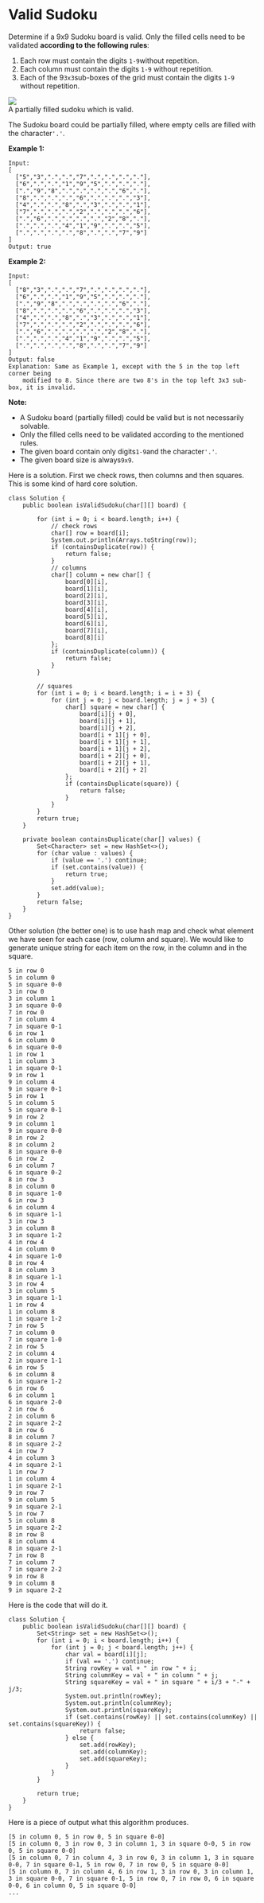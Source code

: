 # Valid Sudoku

Determine if a 9x9 Sudoku board is valid. Only the filled cells need to be validated **according to the following rules**:

1. Each row must contain the digits `1-9`without repetition.
2. Each column must contain the digits `1-9` without repetition.
3. Each of the 9`3x3`sub-boxes of the grid must contain the digits `1-9` without repetition.

![](https://upload.wikimedia.org/wikipedia/commons/thumb/f/ff/Sudoku-by-L2G-20050714.svg/250px-Sudoku-by-L2G-20050714.svg.png)  
A partially filled sudoku which is valid.

The Sudoku board could be partially filled, where empty cells are filled with the character`'.'`.

**Example 1:**

```
Input:
[
  ["5","3",".",".","7",".",".",".","."],
  ["6",".",".","1","9","5",".",".","."],
  [".","9","8",".",".",".",".","6","."],
  ["8",".",".",".","6",".",".",".","3"],
  ["4",".",".","8",".","3",".",".","1"],
  ["7",".",".",".","2",".",".",".","6"],
  [".","6",".",".",".",".","2","8","."],
  [".",".",".","4","1","9",".",".","5"],
  [".",".",".",".","8",".",".","7","9"]
]
Output: true
```

**Example 2:**

```
Input:
[
  ["8","3",".",".","7",".",".",".","."],
  ["6",".",".","1","9","5",".",".","."],
  [".","9","8",".",".",".",".","6","."],
  ["8",".",".",".","6",".",".",".","3"],
  ["4",".",".","8",".","3",".",".","1"],
  ["7",".",".",".","2",".",".",".","6"],
  [".","6",".",".",".",".","2","8","."],
  [".",".",".","4","1","9",".",".","5"],
  [".",".",".",".","8",".",".","7","9"]
]
Output: false
Explanation: Same as Example 1, except with the 5 in the top left corner being 
    modified to 8. Since there are two 8's in the top left 3x3 sub-box, it is invalid.
```

**Note:**

* A Sudoku board \(partially filled\) could be valid but is not necessarily solvable.
* Only the filled cells need to be validated according to the mentioned rules.
* The given board contain only digits`1-9`and the character`'.'`.
* The given board size is always`9x9`.

Here is a solution. First we check rows, then columns and then squares. This is some kind of hard core solution.

```
class Solution {
    public boolean isValidSudoku(char[][] board) {

        for (int i = 0; i < board.length; i++) {
            // check rows
            char[] row = board[i];
            System.out.println(Arrays.toString(row));
            if (containsDuplicate(row)) {
                return false;
            }
            // columns
            char[] column = new char[] {
                board[0][i],
                board[1][i],
                board[2][i],
                board[3][i],
                board[4][i],
                board[5][i], 
                board[6][i], 
                board[7][i], 
                board[8][i]
            };
            if (containsDuplicate(column)) {
                return false;
            }
        }

        // squares
        for (int i = 0; i < board.length; i = i + 3) {
            for (int j = 0; j < board.length; j = j + 3) {
                char[] square = new char[] {
                    board[i][j + 0],
                    board[i][j + 1],
                    board[i][j + 2],
                    board[i + 1][j + 0],
                    board[i + 1][j + 1],
                    board[i + 1][j + 2], 
                    board[i + 2][j + 0], 
                    board[i + 2][j + 1], 
                    board[i + 2][j + 2]
                };
                if (containsDuplicate(square)) {
                    return false;
                }
            }
        }
        return true;
    }

    private boolean containsDuplicate(char[] values) {
        Set<Character> set = new HashSet<>();
        for (char value : values) {
            if (value == '.') continue;
            if (set.contains(value)) {
                return true;
            }
            set.add(value);
        }
        return false;
    }
}
```

Other solution \(the better one\) is to use hash map and check what element we have seen for each case \(row, column and square\). We would like to generate unique string for each item on the row, in the column and in the square.

```
5 in row 0
5 in column 0
5 in square 0-0
3 in row 0
3 in column 1
3 in square 0-0
7 in row 0
7 in column 4
7 in square 0-1
6 in row 1
6 in column 0
6 in square 0-0
1 in row 1
1 in column 3
1 in square 0-1
9 in row 1
9 in column 4
9 in square 0-1
5 in row 1
5 in column 5
5 in square 0-1
9 in row 2
9 in column 1
9 in square 0-0
8 in row 2
8 in column 2
8 in square 0-0
6 in row 2
6 in column 7
6 in square 0-2
8 in row 3
8 in column 0
8 in square 1-0
6 in row 3
6 in column 4
6 in square 1-1
3 in row 3
3 in column 8
3 in square 1-2
4 in row 4
4 in column 0
4 in square 1-0
8 in row 4
8 in column 3
8 in square 1-1
3 in row 4
3 in column 5
3 in square 1-1
1 in row 4
1 in column 8
1 in square 1-2
7 in row 5
7 in column 0
7 in square 1-0
2 in row 5
2 in column 4
2 in square 1-1
6 in row 5
6 in column 8
6 in square 1-2
6 in row 6
6 in column 1
6 in square 2-0
2 in row 6
2 in column 6
2 in square 2-2
8 in row 6
8 in column 7
8 in square 2-2
4 in row 7
4 in column 3
4 in square 2-1
1 in row 7
1 in column 4
1 in square 2-1
9 in row 7
9 in column 5
9 in square 2-1
5 in row 7
5 in column 8
5 in square 2-2
8 in row 8
8 in column 4
8 in square 2-1
7 in row 8
7 in column 7
7 in square 2-2
9 in row 8
9 in column 8
9 in square 2-2
```

Here is the code that will do it.

```
class Solution {
    public boolean isValidSudoku(char[][] board) {
        Set<String> set = new HashSet<>();
        for (int i = 0; i < board.length; i++) {
            for (int j = 0; j < board.length; j++) {
                char val = board[i][j];
                if (val == '.') continue;
                String rowKey = val + " in row " + i;
                String columnKey = val + " in column " + j;
                String squareKey = val + " in square " + i/3 + "-" + j/3;
                System.out.println(rowKey);
                System.out.println(columnKey);
                System.out.println(squareKey);
                if (set.contains(rowKey) || set.contains(columnKey) || set.contains(squareKey)) {
                    return false;
                } else {
                    set.add(rowKey);
                    set.add(columnKey);
                    set.add(squareKey);
                }
            }
        }

        return true;
    }
}
```

Here is a piece of output what this algorithm produces. 

```
[5 in column 0, 5 in row 0, 5 in square 0-0]
[5 in column 0, 3 in row 0, 3 in column 1, 3 in square 0-0, 5 in row 0, 5 in square 0-0]
[5 in column 0, 7 in column 4, 3 in row 0, 3 in column 1, 3 in square 0-0, 7 in square 0-1, 5 in row 0, 7 in row 0, 5 in square 0-0]
[5 in column 0, 7 in column 4, 6 in row 1, 3 in row 0, 3 in column 1, 3 in square 0-0, 7 in square 0-1, 5 in row 0, 7 in row 0, 6 in square 0-0, 6 in column 0, 5 in square 0-0]
...
```



